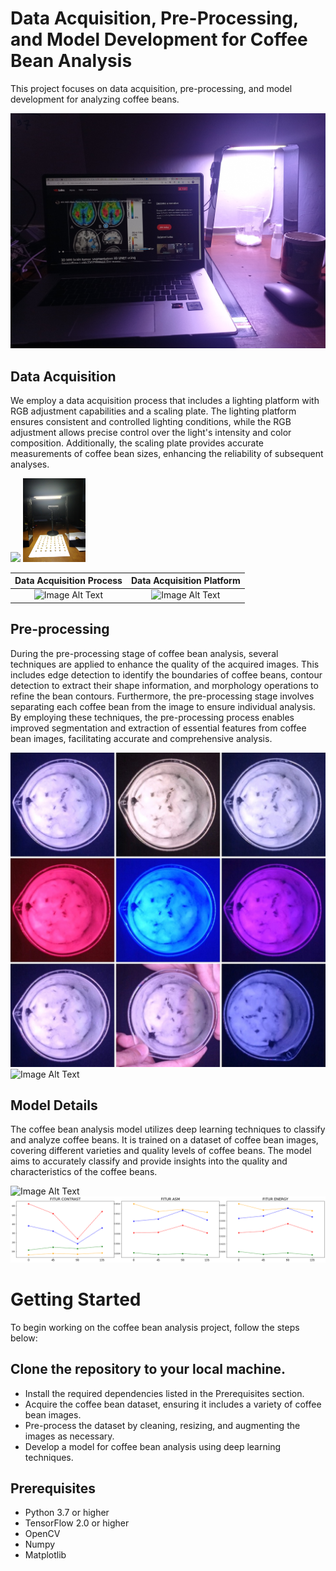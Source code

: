 # Data Acquisition, Pre-Processing, and Model Development for Coffee Bean Analysis
This project focuses on data acquisition, pre-processing, and model development for analyzing coffee beans.

![Image Alt Text](https://github.com/mmasdar/Indonesia-Coffee-Bean/blob/main/Design%20Dataset%20Acquisition%20Platform%202.jpg)

## Data Acquisition
We employ a data acquisition process that includes a lighting platform with RGB adjustment capabilities and a scaling plate. The lighting platform ensures consistent and controlled lighting conditions, while the RGB adjustment allows precise control over the light's intensity and color composition. Additionally, the scaling plate provides accurate measurements of coffee bean sizes, enhancing the reliability of subsequent analyses.

<p float="left">
  <img src="/Design%20Dataset%20Acquisition%20Platform.jpg" width="100" />
  <img src="/Dataset%20Acquisition%20Process.jpg" width="100" /> 
</p>

Data Acquisition Process            |  Data Acquisition Platform
:-------------------------:|:-------------------------:
![Image Alt Text]([https://github.com/mmasdar/Indonesia-Coffee-Bean/blob/main/Dataset%20Acquisition%20Process.jpg])  |  ![Image Alt Text]([https://github.com/mmasdar/Indonesia-Coffee-Bean/blob/main/Dataset%20Acquisition%20Process.jpg])



## Pre-processing
During the pre-processing stage of coffee bean analysis, several techniques are applied to enhance the quality of the acquired images. This includes edge detection to identify the boundaries of coffee beans, contour detection to extract their shape information, and morphology operations to refine the bean contours. Furthermore, the pre-processing stage involves separating each coffee bean from the image to ensure individual analysis. By employing these techniques, the pre-processing process enables improved segmentation and extraction of essential features from coffee bean images, facilitating accurate and comprehensive analysis.

![Image Alt Text](https://github.com/mmasdar/Indonesia-Coffee-Bean/blob/main/Lightning%20Effect%20for%20Acquisition.jpg)
![Image Alt Text](https://github.com/mmasdar/Indonesia-Coffee-Bean/blob/main/Edges5-100.jpg)

## Model Details
The coffee bean analysis model utilizes deep learning techniques to classify and analyze coffee beans. It is trained on a dataset of coffee bean images, covering different varieties and quality levels of coffee beans. The model aims to accurately classify and provide insights into the quality and characteristics of the coffee beans.

![Image Alt Text](https://github.com/mmasdar/Indonesia-Coffee-Bean/blob/main/FlowChart%20kopinet.jpg)
![Image Alt Text](https://github.com/mmasdar/Indonesia-Coffee-Bean/blob/main/kontras%20-%20asm%20-%20energi%20-%201.png)

# Getting Started
To begin working on the coffee bean analysis project, follow the steps below:

## Clone the repository to your local machine.
- Install the required dependencies listed in the Prerequisites section.
- Acquire the coffee bean dataset, ensuring it includes a variety of coffee bean images.
- Pre-process the dataset by cleaning, resizing, and augmenting the images as necessary.
- Develop a model for coffee bean analysis using deep learning techniques.

## Prerequisites 
- Python 3.7 or higher 
- TensorFlow 2.0 or higher 
- OpenCV
- Numpy
- Matplotlib

